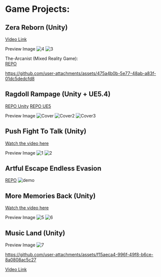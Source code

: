 # Game Projects:

## Zera Reborn (Unity)
[Video Link](https://drive.google.com/file/d/1tHGmGYor7CCBXy4xFbluPCVvcwybqacp/view?usp=sharing)

Preview Image
![4](https://github.com/user-attachments/assets/1d0923a6-f02b-4ecb-8237-e53d33c142b9)
![3](https://github.com/user-attachments/assets/13711d9b-c676-47cb-bc3e-32fc15608c2a)

The-Arcanist (Mixed Reality Game):  
[REPO](https://github.com/DanielZhong/The-Arcanist/tree/main)

https://github.com/user-attachments/assets/475a4b0b-5e77-48ab-a83f-01dc5dedcfd8

## Ragdoll Rampage (Unity + UE5.4)
[REPO Unity](https://github.com/DanielZhong/Ragdoll-Rampage)
[REPO UE5](https://github.com/DanielZhong/RagdollRampage_UE)

Preview Image
![Cover](https://github.com/user-attachments/assets/a7d1781d-4118-42dd-95e1-82f6b6b65121)
![Cover2](https://github.com/user-attachments/assets/9e1fc283-d836-49b7-a64e-ca85f8cce654)
![Cover3](https://github.com/user-attachments/assets/15c05b72-0193-4d9a-94a5-abcc494c5957)

## Push Fight To Talk (Unity)
[Watch the video here](https://drive.google.com/file/d/1DSpt_X5boNa4KkfEQEQDWrc0zUlsNw0H/view?usp=sharing)

Preview Image
![1](https://github.com/user-attachments/assets/6c11deb4-bbad-4ac8-855d-aef568195046)
![2](https://github.com/user-attachments/assets/5250ddd7-373b-4d8c-b3cf-c3d1764769ec)

## Artful Escape Endless Evasion
[REPO](https://github.com/DanielZhong/ArtfulEscapeEndlessEvasion)
![demo](https://github.com/user-attachments/assets/7c2f84b2-eae4-4966-a465-5abcb38f6bbe)

## More Memories Back (Unity)
[Watch the video here](https://drive.google.com/file/d/1xWldR7LiUDxiAwscGxwIi0BPrTRbJAYT/view?usp=sharing)

Preview Image
![5](https://github.com/user-attachments/assets/9632cfc9-feb5-4c3d-b6e3-aaacf1b33796)
![6](https://github.com/user-attachments/assets/348ab867-6648-4724-9c66-88efa047a9f6)

## Music Land (Unity)
Preview Image
![7](https://github.com/user-attachments/assets/7327ad63-b0cc-4581-9069-a0b6742a41b6)

https://github.com/user-attachments/assets/f15aeca4-996f-49f8-b6ce-8a0808ac5c27


[Video Link](https://drive.google.com/file/d/18pYgjR5zvDSDaf4xoS4HKCtZ-tsEzIBp/view?usp=sharing)
